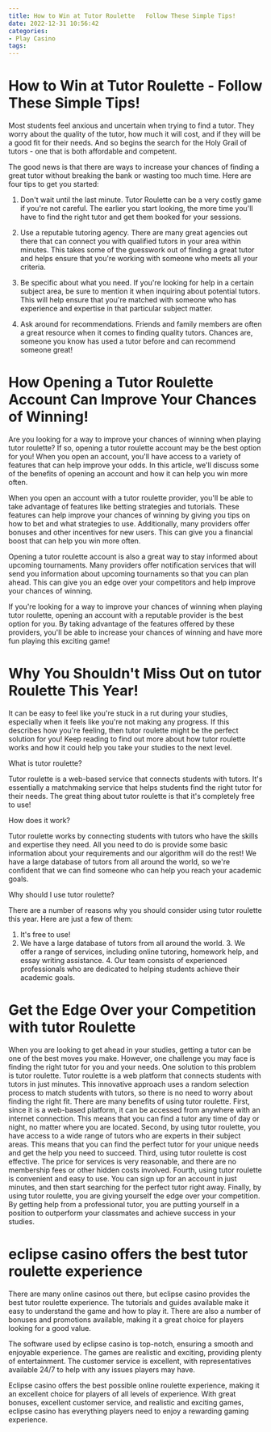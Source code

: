 ```yaml
---
title: How to Win at Tutor Roulette   Follow These Simple Tips!
date: 2022-12-31 10:56:42
categories:
- Play Casino
tags:
---
```



#  How to Win at Tutor Roulette - Follow These Simple Tips!

Most students feel anxious and uncertain when trying to find a tutor. They worry about the quality of the tutor, how much it will cost, and if they will be a good fit for their needs. And so begins the search for the Holy Grail of tutors - one that is both affordable and competent.

The good news is that there are ways to increase your chances of finding a great tutor without breaking the bank or wasting too much time. Here are four tips to get you started:

1. Don't wait until the last minute. Tutor Roulette can be a very costly game if you're not careful. The earlier you start looking, the more time you'll have to find the right tutor and get them booked for your sessions.

2. Use a reputable tutoring agency. There are many great agencies out there that can connect you with qualified tutors in your area within minutes. This takes some of the guesswork out of finding a great tutor and helps ensure that you're working with someone who meets all your criteria.

3. Be specific about what you need. If you're looking for help in a certain subject area, be sure to mention it when inquiring about potential tutors. This will help ensure that you're matched with someone who has experience and expertise in that particular subject matter.

4. Ask around for recommendations. Friends and family members are often a great resource when it comes to finding quality tutors. Chances are, someone you know has used a tutor before and can recommend someone great!

#  How Opening a Tutor Roulette Account Can Improve Your Chances of Winning!

Are you looking for a way to improve your chances of winning when playing tutor roulette? If so, opening a tutor roulette account may be the best option for you! When you open an account, you'll have access to a variety of features that can help improve your odds. In this article, we'll discuss some of the benefits of opening an account and how it can help you win more often.

When you open an account with a tutor roulette provider, you'll be able to take advantage of features like betting strategies and tutorials. These features can help improve your chances of winning by giving you tips on how to bet and what strategies to use. Additionally, many providers offer bonuses and other incentives for new users. This can give you a financial boost that can help you win more often.

Opening a tutor roulette account is also a great way to stay informed about upcoming tournaments. Many providers offer notification services that will send you information about upcoming tournaments so that you can plan ahead. This can give you an edge over your competitors and help improve your chances of winning.

If you're looking for a way to improve your chances of winning when playing tutor roulette, opening an account with a reputable provider is the best option for you. By taking advantage of the features offered by these providers, you'll be able to increase your chances of winning and have more fun playing this exciting game!

#  Why You Shouldn't Miss Out on tutor Roulette This Year!

It can be easy to feel like you're stuck in a rut during your studies, especially when it feels like you're not making any progress. If this describes how you're feeling, then tutor roulette might be the perfect solution for you! Keep reading to find out more about how tutor roulette works and how it could help you take your studies to the next level.

What is tutor roulette?

Tutor roulette is a web-based service that connects students with tutors. It's essentially a matchmaking service that helps students find the right tutor for their needs. The great thing about tutor roulette is that it's completely free to use!

How does it work?

Tutor roulette works by connecting students with tutors who have the skills and expertise they need. All you need to do is provide some basic information about your requirements and our algorithm will do the rest! We have a large database of tutors from all around the world, so we're confident that we can find someone who can help you reach your academic goals.

Why should I use tutor roulette?

There are a number of reasons why you should consider using tutor roulette this year. Here are just a few of them:

1. It's free to use!
2. We have a large database of tutors from all around the world.   3. We offer a range of services, including online tutoring, homework help, and essay writing assistance.   4. Our team consists of experienced professionals who are dedicated to helping students achieve their academic goals.

#  Get the Edge Over your Competition with tutor Roulette 

When you are looking to get ahead in your studies, getting a tutor can be one of the best moves you make. However, one challenge you may face is finding the right tutor for you and your needs. 
One solution to this problem is tutor roulette. Tutor roulette is a web platform that connects students with tutors in just minutes. This innovative approach uses a random selection process to match students with tutors, so there is no need to worry about finding the right fit. 
There are many benefits of using tutor roulette. First, since it is a web-based platform, it can be accessed from anywhere with an internet connection. This means that you can find a tutor any time of day or night, no matter where you are located. 
Second, by using tutor roulette, you have access to a wide range of tutors who are experts in their subject areas. This means that you can find the perfect tutor for your unique needs and get the help you need to succeed. 
Third, using tutor roulette is cost effective. The price for services is very reasonable, and there are no membership fees or other hidden costs involved. 
Fourth, using tutor roulette is convenient and easy to use. You can sign up for an account in just minutes, and then start searching for the perfect tutor right away. 
Finally, by using tutor roulette, you are giving yourself the edge over your competition. By getting help from a professional tutor, you are putting yourself in a position to outperform your classmates and achieve success in your studies.

#  eclipse casino offers the best tutor roulette experience

There are many online casinos out there, but eclipse casino provides the best tutor roulette experience. The tutorials and guides available make it easy to understand the game and how to play it. There are also a number of bonuses and promotions available, making it a great choice for players looking for a good value.

The software used by eclipse casino is top-notch, ensuring a smooth and enjoyable experience. The games are realistic and exciting, providing plenty of entertainment. The customer service is excellent, with representatives available 24/7 to help with any issues players may have.

Eclipse casino offers the best possible online roulette experience, making it an excellent choice for players of all levels of experience. With great bonuses, excellent customer service, and realistic and exciting games, eclipse casino has everything players need to enjoy a rewarding gaming experience.